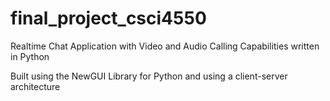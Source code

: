 # final_project_csci4550

Realtime Chat Application with Video and Audio Calling Capabilities written in Python

Built using the NewGUI Library for Python and using a client-server architecture
